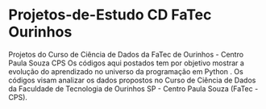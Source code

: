 # Projetos-de-Estudo CD FaTec Ourinhos
Projetos do Curso de Ciência de Dados da FaTec de Ourinhos - Centro Paula Souza CPS
Os códigos aqui postados tem  por objetivo mostrar a evolução do aprendizado no universo da programação em Python .
Os códigos visam analizar os dados propostos no Curso de Ciência de Dados da Faculdade de Tecnologia de Ourinhos SP - Centro Paula Souza (FaTec - CPS).
